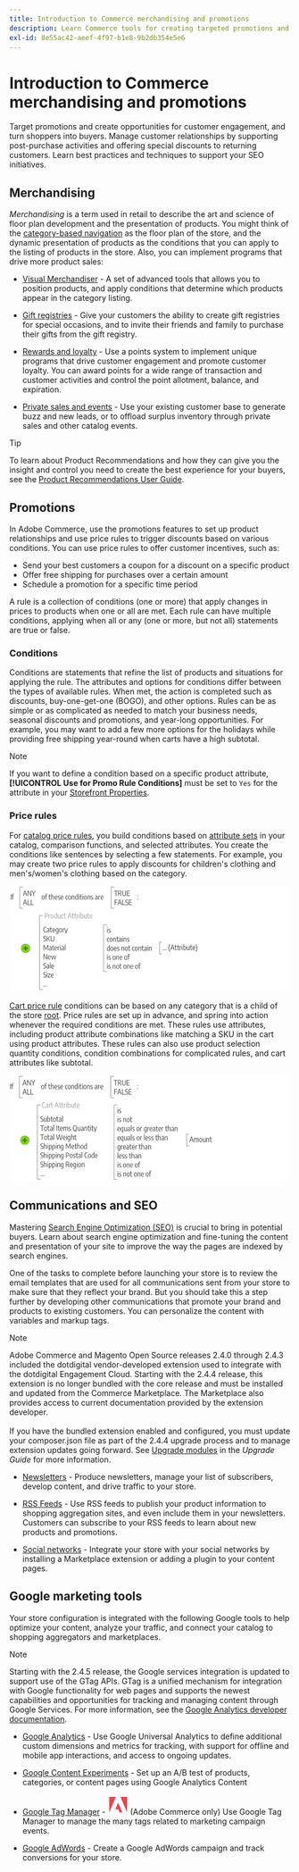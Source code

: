 ```yaml
---
title: Introduction to Commerce merchandising and promotions
description: Learn Commerce tools for creating targeted promotions and opportunities for customer engagement.
exl-id: 8e55ac42-aeef-4f97-b1e8-9b2db354e5e6
---
```

# Introduction to Commerce merchandising and promotions

Target promotions and create opportunities for customer engagement, and turn shoppers into buyers. Manage customer relationships by supporting post-purchase activities and offering special discounts to returning customers. Learn best practices and techniques to support your SEO initiatives.

## Merchandising

_Merchandising_ is a term used in retail to describe the art and science of floor plan development and the presentation of products. You might think of the [category-based navigation](../catalog/navigation-top.md) as the floor plan of the store, and the dynamic presentation of products as the conditions that you can apply to the listing of products in the store. Also, you can implement programs that drive more product sales:

- [Visual Merchandiser](visual-merchandiser.md) - A set of advanced tools that allows you to position products, and apply conditions that determine which products appear in the category listing.

- [Gift registries](gift-registries.md) - Give your customers the ability to create gift registries for special occasions, and to invite their friends and family to purchase their gifts from the gift registry.

- [Rewards and loyalty](rewards-loyalty.md) - Use a points system to implement unique programs that drive customer engagement and promote customer loyalty. You can award points for a wide range of transaction and customer activities and control the point allotment, balance, and expiration.

- [Private sales and events](events-private-sales.md) - Use your existing customer base to generate buzz and new leads, or to offload surplus inventory through private sales and other catalog events.

>[!TIP]
>
>To learn about Product Recommendations and how they can give you the insight and control you need to create the best experience for your buyers, see the [Product Recommendations User Guide](https://experienceleague.adobe.com/docs/commerce-merchant-services/product-recommendations/guide-overview.html).

## Promotions

In Adobe Commerce, use the promotions features to set up product relationships and use price rules to trigger discounts based on various conditions. You can use price rules to offer customer incentives, such as:

- Send your best customers a coupon for a discount on a specific product
- Offer free shipping for purchases over a certain amount
- Schedule a promotion for a specific time period

A rule is a collection of conditions (one or more) that apply changes in prices to products when one or all are met. Each rule can have multiple conditions, applying when all or any (one or more, but not all) statements are true or false.

### Conditions

Conditions are statements that refine the list of products and situations for applying the rule. The attributes and options for conditions differ between the types of available rules. When met, the action is completed such as discounts, buy-one-get-one (BOGO), and other options. Rules can be as simple or as complicated as needed to match your business needs, seasonal discounts and promotions, and year-long opportunities. For example, you may want to add a few more options for the holidays while providing free shipping year-round when carts have a high subtotal.

>[!NOTE]
>
>If you want to define a condition based on a specific product attribute, **[!UICONTROL Use for Promo Rule Conditions]** must be set to `Yes` for the attribute in your [Storefront Properties](../catalog/attribute-product-create.md).


### Price rules

For [catalog price rules](price-rules-catalog.md), you build conditions based on [attribute sets](../catalog/attribute-sets.md) in your catalog, comparison functions, and selected attributes. You create the conditions like sentences by selecting a few statements. For example, you may create two price rules to apply discounts for children's clothing and men's/women's clothing based on the category.

![Diagram - example catalog price rules](./assets/diagram-catalog-price-rules.png)<!-- zoom -->

[Cart price rule](price-rules-cart.md) conditions can be based on any category that is a child of the store [root](../catalog/category-root.md). Price rules are set up in advance, and spring into action whenever the required conditions are met. These rules use attributes, including product attribute combinations like matching a SKU in the cart using product attributes. These rules can also use product selection quantity conditions, condition combinations for complicated rules, and cart attributes like subtotal.

![Diagram - example cart price rules](./assets/diagram-cart-price-rules.png)<!-- zoom -->

## Communications and SEO

Mastering [Search Engine Optimization (SEO)](seo-overview.md) is crucial to bring in potential buyers. Learn about search engine optimization and fine-tuning the content and presentation of your site to improve the way the pages are indexed by search engines.

One of the tasks to complete before launching your store is to review the email templates that are used for all communications sent from your store to make sure that they reflect your brand. But you should take this a step further by developing other communications that promote your brand and products to existing customers. You can personalize the content with variables and markup tags.

>[!NOTE]
>
>Adobe Commerce and Magento Open Source releases 2.4.0 through 2.4.3 included the dotdigital vendor-developed extension used to integrate with the dotdigital Engagement Cloud. Starting with the 2.4.4 release, this extension is no longer bundled with the core release and must be installed and updated from the Commerce Marketplace. The Marketplace also provides access to current documentation provided by the extension developer.
><br><br>
>If you have the bundled extension enabled and configured, you must update your composer.json file as part of the 2.4.4 upgrade process and to manage extension updates going forward. See [Upgrade modules](https://experienceleague.adobe.com/docs/commerce-operations/upgrade-guide/modules/upgrade.html) in the _Upgrade Guide_ for more information.

- [Newsletters](newsletters.md) - Produce newsletters, manage your list of subscribers, develop content, and drive traffic to your store.

- [RSS Feeds](social-rss.md#rss-feeds) - Use RSS feeds to publish your product information to shopping aggregation sites, and even include them in your newsletters. Customers can subscribe to your RSS feeds to learn about new products and promotions.

- [Social networks](social-rss.md#social-networks) - Integrate your store with your social networks by installing a Marketplace extension or adding a plugin to your content pages.

## Google marketing tools

Your store configuration is integrated with the following Google tools to help optimize your content, analyze your traffic, and connect your catalog to shopping aggregators and marketplaces.

>[!NOTE]
>
>Starting with the 2.4.5 release, the Google services integration is updated to support use of the GTag APIs. GTag is a unified mechanism for integration with Google functionality for web pages and supports the newest capabilities and opportunities for tracking and managing content through Google Services. For more information, see the [Google Analytics developer documentation](https://developers.google.com/analytics/devguides/collection/gtagjs).

- [Google Analytics](google-universal-analytics.md) - Use Google Universal Analytics to define additional custom dimensions and metrics for tracking, with support for offline and mobile app interactions, and access to ongoing updates.

- [Google Content Experiments](google-content-experiments.md) - Set up an A/B test of products, categories, or content pages using Google Analytics Content

- [Google Tag Manager](google-tag-manager.md) - ![Adobe Commerce](../assets/adobe-logo.svg) (Adobe Commerce only) Use Google Tag Manager to manage the many tags related to marketing campaign events.

- [Google AdWords](google-adwords.md) - Create a Google AdWords campaign and track conversions for your store.
